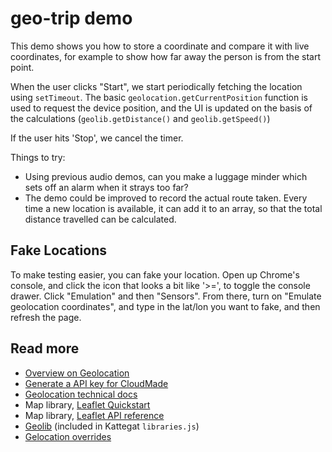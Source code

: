 # geo-trip demo

This demo shows you how to store a coordinate and compare it with live coordinates, for example to show how far away the person is from the start point.

When the user clicks "Start", we start periodically fetching the location using `setTimeout`. The basic `geolocation.getCurrentPosition` function is used to request the device position, and the UI is updated on the basis of the calculations (`geolib.getDistance()` and `geolib.getSpeed()`)

If the user hits 'Stop', we cancel the timer.

Things to try:
* Using previous audio demos, can you make a luggage minder which sets off an alarm when it strays too far?
* The demo could be improved to record the actual route taken. Every time a new location is available, it can add it to an array, so that the total distance travelled can be calculated.

## Fake Locations

To make testing easier, you can fake your location. Open up Chrome's console, and click the icon that looks a bit like '>=', to toggle the console drawer. Click "Emulation" and then "Sensors". From there, turn on "Emulate geolocation coordinates", and type in the lat/lon you want to fake, and then refresh the page.


## Read more
* [Overview on Geolocation](http://diveintohtml5.info/geolocation.html)
* [Generate a API key for CloudMade](http://account.cloudmade.com/register)
* [Geolocation technical docs](https://developer.mozilla.org/en/docs/WebAPI/Using_geolocation)
* Map library, [Leaflet Quickstart](http://leafletjs.com/examples/quick-start.html)
* Map library, [Leaflet API reference](http://leafletjs.com/reference.html)
* [Geolib](https://github.com/manuelbieh/Geolib) (included in Kattegat `libraries.js`)
* [Gelocation overrides](https://developers.google.com/chrome-developer-tools/docs/mobile-emulation#device-geolocation-overrides)